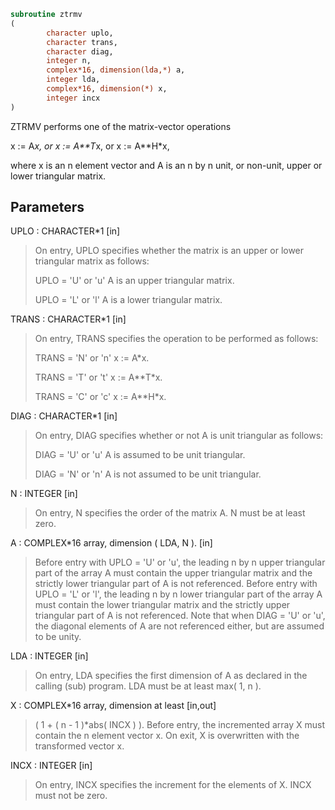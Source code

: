 ```fortran
subroutine ztrmv
(
        character uplo,
        character trans,
        character diag,
        integer n,
        complex*16, dimension(lda,*) a,
        integer lda,
        complex*16, dimension(*) x,
        integer incx
)
```

ZTRMV  performs one of the matrix-vector operations

x := A*x,   or   x := A**T*x,   or   x := A**H*x,

where x is an n element vector and  A is an n by n unit, or non-unit,
upper or lower triangular matrix.

## Parameters
UPLO : CHARACTER*1 [in]
> On entry, UPLO specifies whether the matrix is an upper or
> lower triangular matrix as follows:
> 
> UPLO = 'U' or 'u'   A is an upper triangular matrix.
> 
> UPLO = 'L' or 'l'   A is a lower triangular matrix.

TRANS : CHARACTER*1 [in]
> On entry, TRANS specifies the operation to be performed as
> follows:
> 
> TRANS = 'N' or 'n'   x := A*x.
> 
> TRANS = 'T' or 't'   x := A**T*x.
> 
> TRANS = 'C' or 'c'   x := A**H*x.

DIAG : CHARACTER*1 [in]
> On entry, DIAG specifies whether or not A is unit
> triangular as follows:
> 
> DIAG = 'U' or 'u'   A is assumed to be unit triangular.
> 
> DIAG = 'N' or 'n'   A is not assumed to be unit
> triangular.

N : INTEGER [in]
> On entry, N specifies the order of the matrix A.
> N must be at least zero.

A : COMPLEX*16 array, dimension ( LDA, N ). [in]
> Before entry with  UPLO = 'U' or 'u', the leading n by n
> upper triangular part of the array A must contain the upper
> triangular matrix and the strictly lower triangular part of
> A is not referenced.
> Before entry with UPLO = 'L' or 'l', the leading n by n
> lower triangular part of the array A must contain the lower
> triangular matrix and the strictly upper triangular part of
> A is not referenced.
> Note that when  DIAG = 'U' or 'u', the diagonal elements of
> A are not referenced either, but are assumed to be unity.

LDA : INTEGER [in]
> On entry, LDA specifies the first dimension of A as declared
> in the calling (sub) program. LDA must be at least
> max( 1, n ).

X : COMPLEX*16 array, dimension at least [in,out]
> ( 1 + ( n - 1 )*abs( INCX ) ).
> Before entry, the incremented array X must contain the n
> element vector x. On exit, X is overwritten with the
> transformed vector x.

INCX : INTEGER [in]
> On entry, INCX specifies the increment for the elements of
> X. INCX must not be zero.
